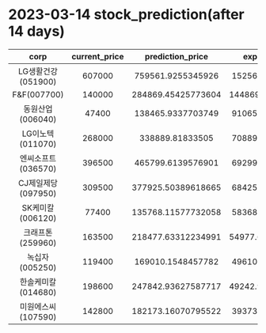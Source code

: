 # 2023-03-14 stock_prediction(after 14 days)

|   corp   |   current_price   |   prediction_price   |   expected_profit   |
|:--------:|:-----------------:|:--------------------:|:-------------------:|
|LG생활건강(051900)|607000|759561.9255345926|152561.9255345926|
|F&F(007700)|140000|284869.45425773604|144869.45425773604|
|동원산업(006040)|47400|138465.9337703749|91065.93377037489|
|LG이노텍(011070)|268000|338889.81833505|70889.81833505002|
|엔씨소프트(036570)|396500|465799.6139576901|69299.61395769008|
|CJ제일제당(097950)|309500|377925.50389618665|68425.50389618665|
|SK케미칼(006120)|77400|135768.11577732058|58368.11577732058|
|크래프톤(259960)|163500|218477.63312234991|54977.633122349915|
|녹십자(005250)|119400|169010.1548457782|49610.15484577819|
|한솔케미칼(014680)|198600|247842.93627587717|49242.936275877175|
|미원에스씨(107590)|142800|182173.16070795522|39373.16070795522|

